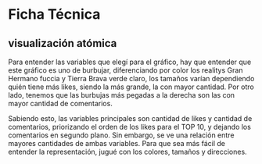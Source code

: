 # Ficha Técnica
## visualización atómica

Para entender las variables que elegí para el gráfico, hay que entender que este gráfico es uno de burbujar, diferenciando por color los realitys Gran Hermano fuccia y Tierra Brava verde claro, los tamaños varían dependiendo quién tiene más likes, siendo la más grande, la con mayor cantidad. Por otro lado, tenemos que las burbujas más pegadas a la derecha son las con mayor cantidad de comentarios. 

Sabiendo esto, las  variables principales son cantidad de likes y cantidad de comentarios, priorizando el orden de los likes para el TOP 10, y dejando los comentarios en segundo plano. Sin embargo, se ve una relación entre mayores cantidades de ambas variables. 
Para que sea más fácil de entender la representación, jugué con los colores, tamaños y direcciones. 

